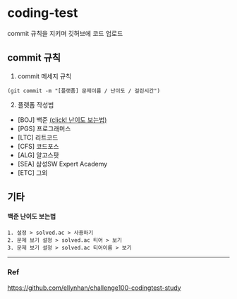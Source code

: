 # coding-test


commit 규칙을 지키며 깃허브에 코드 업로드

## commit 규칙

1. commit 메세지 규칙

`(git commit -m "[플랫폼] 문제이름 / 난이도 / 걸린시간")`

2. 플랫폼 작성법

  - [BOJ] 백준 [(click! 난이도 보는법)](#백준-난이도-보는법)
  - [PGS] 프로그래머스
  - [LTC] 리트코드
  - [CFS] 코드포스
  - [ALG] 알고스팟
  - [SEA] 삼성SW Expert Academy
  - [ETC] 그외
## 기타
#### 백준 난이도 보는법 
    1. 설정 > solved.ac > 사용하기
    2. 문제 보기 설정 > solved.ac 티어 > 보기
    3. 문제 보기 설정 > solved.ac 티어이름 > 보기


---
### Ref
https://github.com/ellynhan/challenge100-codingtest-study
